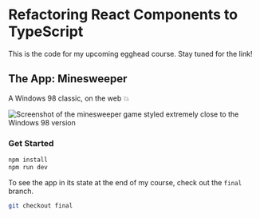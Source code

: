 # Refactoring React Components to TypeScript

This is the code for my upcoming egghead course. Stay tuned for the link!

## The App: Minesweeper

A Windows 98 classic, on the web 💥

![Screenshot of the minesweeper game styled *extremely* close to the Windows 98 version](https://pbs.twimg.com/media/E_v_U8IVUAI259d?format=jpg&name=large)

### Get Started

```bash
npm install
npm run dev
```

To see the app in its state at the end of my course, check out the `final` branch.

```bash
git checkout final
```
